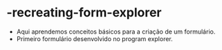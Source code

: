 # -recreating-form-explorer

- Aqui aprendemos conceitos básicos para a criação de um formulário.
- Primeiro formulário desenvolvido no program explorer.
